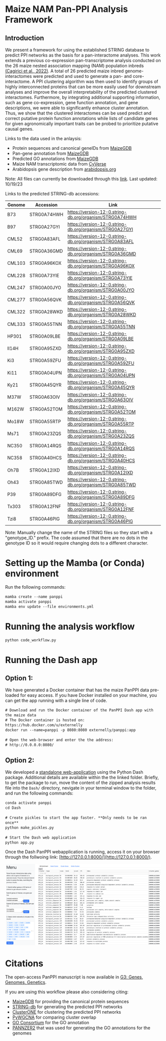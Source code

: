 # Maize NAM Pan-PPI Analysis Framework

## Introduction

We present a framework for using the established STRING database to predict PPI networks as the basis for a pan-interactome analyses. This work extends a previous co-expression pan-transcriptome analysis conducted on the 26 maize nested association mapping (NAM) population inbreds [(Cagirici et al., 2022)](https://link.springer.com/article/10.1186/s12870-022-03985-z). A total of 26 predicted maize inbred genome-interactomes were predicted and used to generate a pan- and core-interactome. A PPI clustering algorithm was then used to identify groups of highly interconnected proteins that can be more easily used for downstream analyses and improve the overall interpretability of the predicted clustered interactomes. Furthermore, by integrating additional supporting information, such as gene co-expression, gene function annotation, and gene descriptions, we were able to significantly enhance cluster annotation. Thus, we show that the clustered interactomes can be used predict and correct putative protein function annotations while lists of candidate genes for given agronomically important traits can be probed to prioritize putative causal genes.

Links to the data used in the anlaysis:

* Protein sequences and canonical geneIDs from [MaizeGDB](https://download.maizegdb.org/)
* Pan-gene annotation from [MaizeGDB](https://download.maizegdb.org/Pan-genes/MaizeGDB_maize_pangene_2020_08.tsv.gz)
* Predicted GO annotations from [MaizeGDB](https://download.maizegdb.org/GeneFunction_and_Expression/Pannzer_GO_Terms/)
* Maize NAM transcriptomic data from [CyVerse](https://datacommons.cyverse.org/browse/iplant/home/maizegdb/maizegdb/MaizeGDB_qTeller_FPKM/NAM_qTeller_FPKM/NAM_Consortium_2021_qTeller_FPKM_unaveraged)
* Arabidopsis gene description from [arabidopsis.org](https://www.arabidopsis.org/download_files/Public_Data_Releases/TAIR_Data_20220331/Araport11_functional_descriptions_20220331.txt.gz)

Note: All files can currently be downloaded through this [link](https://www.dropbox.com/scl/fi/mb8fcjtxyvkco84fscuko/PanPPI.zip?rlkey=mivtpl6v1gp42fi8blil9hcdl&dl=0). Last updated: 10/19/23

Links to the predicted STRING-db accessions:

| Genome | Accession | Link |
| ------------- | ------------- | ------------- |
| B73 | STRG0A74HWH | https://version-12-0.string-db.org/organism/STRG0A74HWH |
| B97 | STRG0A27GYI | https://version-12-0.string-db.org/organism/STRG0A27GYI |
| CML52 | STRG0A83AFL | https://version-12-0.string-db.org/organism/STRG0A83AFL |
| CML69 | STRG0A36GMD | https://version-12-0.string-db.org/organism/STRG0A36GMD |
| CML103 | STRG0A96KOX | https://version-12-0.string-db.org/organism/STRG0A96KOX |
| CML228 | STRG0A73YIE | https://version-12-0.string-db.org/organism/STRG0A73YIE |
| CML247 | STRG0A00JYO | https://version-12-0.string-db.org/organism/STRG0A00JYO |
| CML277 | STRG0A56QVK | https://version-12-0.string-db.org/organism/STRG0A56QVK |
| CML322 | STRG0A28WKD | https://version-12-0.string-db.org/organism/STRG0A28WKD |
| CML333 | STRG0A55TNN | https://version-12-0.string-db.org/organism/STRG0A55TNN |
| HP301 | STRG0A09LBE | https://version-12-0.string-db.org/organism/STRG0A09LBE |
| Il14H | STRG0A95ZXD | https://version-12-0.string-db.org/organism/STRG0A95ZXD |
| Ki3 | STRG0A59ZFU | https://version-12-0.string-db.org/organism/STRG0A59ZFU |
| Ki11 | STRG0A04UPN | https://version-12-0.string-db.org/organism/STRG0A04UPN |
| Ky21 | STRG0A45QYR | https://version-12-0.string-db.org/organism/STRG0A45QYR |
| M37W | STRG0A63OIV | https://version-12-0.string-db.org/organism/STRG0A63OIV |
| M162W | STRG0A52TOM | https://version-12-0.string-db.org/organism/STRG0A52TOM |
| Mo18W | STRG0A55RTP | https://version-12-0.string-db.org/organism/STRG0A55RTP |
| Ms71 | STRG0A23ZQS | https://version-12-0.string-db.org/organism/STRG0A23ZQS |
| NC350 | STRG0A14RQS | https://version-12-0.string-db.org/organism/STRG0A14RQS |
| NC358 | STRG0A40HCS | https://version-12-0.string-db.org/organism/STRG0A40HCS |
| Oh7B | STRG0A12IXD | https://version-12-0.string-db.org/organism/STRG0A12IXD |
| Oh43 | STRG0A85TWD | https://version-12-0.string-db.org/organism/STRG0A85TWD |
| P39 | STRG0A89DFG | https://version-12-0.string-db.org/organism/STRG0A89DFG |
| Tx303 | STRG0A12FNF | https://version-12-0.string-db.org/organism/STRG0A12FNF |
| Tzi8 | STRG0A46PIG | https://version-12-0.string-db.org/organism/STRG0A46PIG |

Note: Manually change the name of the STRING files so they start with a "genotype_ID." prefix. The code assumed that there are no dots in the genotype ID so it would require changing dots to a different character.

# Setting up the Mamba (or Conda) environment

Run the following commands:
```
mamba create --name panppi
mamba activate panppi
mamba env update --file environments.yml 
```

# Running the analysis workflow

```
python code_workflow.py
```

# Running the Dash app

## Option 1:

We have generated a Docker container that has the maize PanPPI data pre-loaded for easy access. If you have Docker installed on your machine, you can get the app running with a single line of code.

```
# Download and run the Docker container of the PanPPI Dash app with the maize data
# The Docker container is hosted on: https://hub.docker.com/u/externelly
docker run --name=panppi -p 8080:8080 externelly/panppi:app

# Open the web-browser and enter the the address:
# http://0.0.0.0:8080/
```

## Option 2:

We developed a [standalone web-application](https://github.com/eporetsky/PanPPI/tree/main/Dash) using the Python Dash package. Additional details are available within the the linked folder. Briefly, to get the package to run, move the content of the zipped analysis results file into the `Dash/` directory, nevigate in your terminal window to the folder, and run the following commands: 

```
conda activate panppi
cd Dash

# Create pickles to start the app faster. **Only needs to be ran once**
python make_pickles.py

# Start the Dash web application
python app.py
```

Once the Dash PanPPI webapplication is running, access it on your browser through the follwoing link: [http://127.0.0.1:8000/](http://127.0.0.1:8000/).

![screenshot_datainput](Dash/img/screenshot_dash_app.png)

# Citations

The open-access PanPPI manuscript is now available in [G3: Genes, Genomes, Genetics](https://academic.oup.com/g3journal/advance-article/doi/10.1093/g3journal/jkae059/7630293).

If you are using this workflow please also considering citing:
* [MaizeGDB](https://download.maizegdb.org/) for providing the canonical protein sequences
* [STRING-db](https://string-db.org/) for generating the predicted PPI networks
* [ClusterONE](https://paccanarolab.org/cluster-one/) for clustering the predicted PPI networks
* [PyWGCNA](https://github.com/mortazavilab/PyWGCNA/blob/main/PyWGCNA/comparison.py) for comparing cluster overlap
* [GO Consortium](https://www.geneontology.org/) for the GO annotation
* [PANNZER2](http://ekhidna2.biocenter.helsinki.fi/sanspanz/) that was used for generating the GO annotations for the genomes
